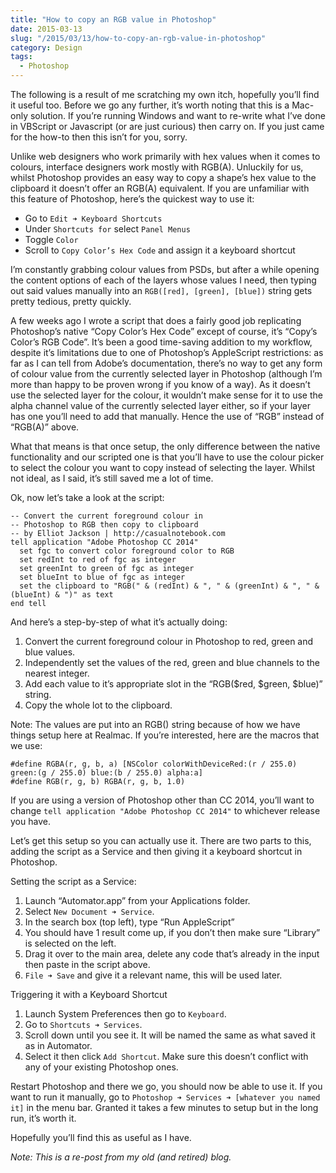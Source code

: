 ```yaml
---
title: "How to copy an RGB value in Photoshop"
date: 2015-03-13
slug: "/2015/03/13/how-to-copy-an-rgb-value-in-photoshop"
category: Design
tags:
  - Photoshop
---
```


The following is a result of me scratching my own itch, hopefully you’ll find it useful too. Before we go any further, it’s worth noting that this is a Mac-only solution. If you’re running Windows and want to re-write what I’ve done in VBScript or Javascript (or are just curious) then carry on. If you just came for the how-to then this isn’t for you, sorry.

Unlike web designers who work primarily with hex values when it comes to colours, interface designers work mostly with RGB(A). Unluckily for us, whilst Photoshop provides an easy way to copy a shape’s hex value to the clipboard it doesn’t offer an RGB(A) equivalent. If you are unfamiliar with this feature of Photoshop, here’s the quickest way to use it:

- Go to `Edit ➜ Keyboard Shortcuts`
- Under `Shortcuts for` select `Panel Menus`
- Toggle `Color`
- Scroll to `Copy Color’s Hex Code` and assign it a keyboard shortcut

I’m constantly grabbing colour values from PSDs, but after a while opening the content options of each of the layers whose values I need, then typing out said values manually into an `RGB([red], [green], [blue])` string gets pretty tedious, pretty quickly.

A few weeks ago I wrote a script that does a fairly good job replicating Photoshop’s native “Copy Color’s Hex Code” except of course, it’s “Copy’s Color’s RGB Code”. It’s been a good time-saving addition to my workflow, despite it’s limitations due to one of Photoshop’s AppleScript restrictions: as far as I can tell from Adobe’s documentation, there’s no way to get any form of colour value from the currently selected layer in Photoshop (although I’m more than happy to be proven wrong if you know of a way). As it doesn’t use the selected layer for the colour, it wouldn’t make sense for it to use the alpha channel value of the currently selected layer either, so if your layer has one you’ll need to add that manually. Hence the use of “RGB” instead of “RGB(A)” above.

What that means is that once setup, the only difference between the native functionality and our scripted one is that you’ll have to use the colour picker to select the colour you want to copy instead of selecting the layer. Whilst not ideal, as I said, it’s still saved me a lot of time.

Ok, now let’s take a look at the script:

```
-- Convert the current foreground colour in
-- Photoshop to RGB then copy to clipboard
-- by Elliot Jackson | http://casualnotebook.com
tell application "Adobe Photoshop CC 2014"
  set fgc to convert color foreground color to RGB
  set redInt to red of fgc as integer
  set greenInt to green of fgc as integer
  set blueInt to blue of fgc as integer
  set the clipboard to "RGB(" & (redInt) & ", " & (greenInt) & ", " & (blueInt) & ")" as text
end tell
```

And here’s a step-by-step of what it’s actually doing:

1. Convert the current foreground colour in Photoshop to red, green and blue values.
2. Independently set the values of the red, green and blue channels to the nearest integer.
3. Add each value to it’s appropriate slot in the “RGB($red, $green, $blue)” string.
4. Copy the whole lot to the clipboard.

Note: The values are put into an RGB() string because of how we have things setup here at Realmac. If you’re interested, here are the macros that we use:

```
#define RGBA(r, g, b, a) [NSColor colorWithDeviceRed:(r / 255.0) green:(g / 255.0) blue:(b / 255.0) alpha:a]
#define RGB(r, g, b) RGBA(r, g, b, 1.0)
```

If you are using a version of Photoshop other than CC 2014, you’ll want to change `tell application "Adobe Photoshop CC 2014"` to whichever release you have.

Let’s get this setup so you can actually use it. There are two parts to this, adding the script as a Service and then giving it a keyboard shortcut in Photoshop.

Setting the script as a Service:

1. Launch “Automator.app” from your Applications folder.
2. Select `New Document ➜ Service`.
3. In the search box (top left), type “Run AppleScript”
4. You should have 1 result come up, if you don’t then make sure “Library” is selected on the left.
5. Drag it over to the main area, delete any code that’s already in the input then paste in the script above.
6. `File ➜ Save` and give it a relevant name, this will be used later.

Triggering it with a Keyboard Shortcut

1. Launch System Preferences then go to `Keyboard`.
2. Go to `Shortcuts ➜ Services`.
3. Scroll down until you see it. It will be named the same as what saved it as in Automator.
4. Select it then click `Add Shortcut`. Make sure this doesn’t conflict with any of your existing Photoshop ones.

Restart Photoshop and there we go, you should now be able to use it. If you want to run it manually, go to `Photoshop ➜ Services ➜ [whatever you named it]` in the menu bar. Granted it takes a few minutes to setup but in the long run, it’s worth it.

Hopefully you’ll find this as useful as I have.

_Note: This is a re-post from my old (and retired) blog._

